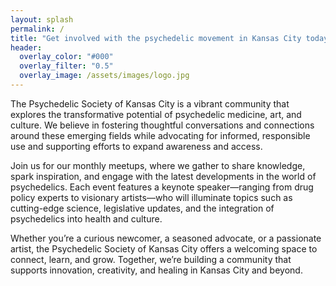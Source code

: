 ```yaml
---
layout: splash 
permalink: /
title: "Get involved with the psychedelic movement in Kansas City today!"
header:
  overlay_color: "#000"
  overlay_filter: "0.5"
  overlay_image: /assets/images/logo.jpg
---
```


The Psychedelic Society of Kansas City is a vibrant community that explores the transformative potential of psychedelic medicine, art, and culture. We believe in fostering thoughtful conversations and connections around these emerging fields while advocating for informed, responsible use and supporting efforts to expand awareness and access.

Join us for our monthly meetups, where we gather to share knowledge, spark inspiration, and engage with the latest developments in the world of psychedelics. Each event features a keynote speaker—ranging from drug policy experts to visionary artists—who will illuminate topics such as cutting-edge science, legislative updates, and the integration of psychedelics into health and culture.

Whether you’re a curious newcomer, a seasoned advocate, or a passionate artist, the Psychedelic Society of Kansas City offers a welcoming space to connect, learn, and grow. Together, we’re building a community that supports innovation, creativity, and healing in Kansas City and beyond.
